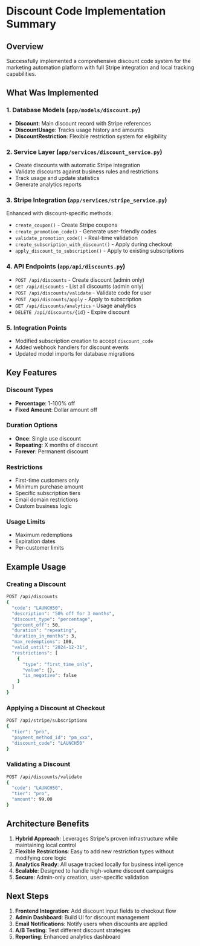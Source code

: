 # Discount Code Implementation Summary

## Overview
Successfully implemented a comprehensive discount code system for the marketing automation platform with full Stripe integration and local tracking capabilities.

## What Was Implemented

### 1. Database Models (`app/models/discount.py`)
- **Discount**: Main discount record with Stripe references
- **DiscountUsage**: Tracks usage history and amounts
- **DiscountRestriction**: Flexible restriction system for eligibility

### 2. Service Layer (`app/services/discount_service.py`)
- Create discounts with automatic Stripe integration
- Validate discounts against business rules and restrictions
- Track usage and update statistics
- Generate analytics reports

### 3. Stripe Integration (`app/services/stripe_service.py`)
Enhanced with discount-specific methods:
- `create_coupon()` - Create Stripe coupons
- `create_promotion_code()` - Generate user-friendly codes
- `validate_promotion_code()` - Real-time validation
- `create_subscription_with_discount()` - Apply during checkout
- `apply_discount_to_subscription()` - Apply to existing subscriptions

### 4. API Endpoints (`app/api/discounts.py`)
- `POST /api/discounts` - Create discount (admin only)
- `GET /api/discounts` - List all discounts (admin only)
- `POST /api/discounts/validate` - Validate code for user
- `POST /api/discounts/apply` - Apply to subscription
- `GET /api/discounts/analytics` - Usage analytics
- `DELETE /api/discounts/{id}` - Expire discount

### 5. Integration Points
- Modified subscription creation to accept `discount_code`
- Added webhook handlers for discount events
- Updated model imports for database migrations

## Key Features

### Discount Types
- **Percentage**: 1-100% off
- **Fixed Amount**: Dollar amount off

### Duration Options
- **Once**: Single use discount
- **Repeating**: X months of discount
- **Forever**: Permanent discount

### Restrictions
- First-time customers only
- Minimum purchase amount
- Specific subscription tiers
- Email domain restrictions
- Custom business logic

### Usage Limits
- Maximum redemptions
- Expiration dates
- Per-customer limits

## Example Usage

### Creating a Discount
```bash
POST /api/discounts
{
  "code": "LAUNCH50",
  "description": "50% off for 3 months",
  "discount_type": "percentage",
  "percent_off": 50,
  "duration": "repeating",
  "duration_in_months": 3,
  "max_redemptions": 100,
  "valid_until": "2024-12-31",
  "restrictions": [
    {
      "type": "first_time_only",
      "value": {},
      "is_negative": false
    }
  ]
}
```

### Applying a Discount at Checkout
```bash
POST /api/stripe/subscriptions
{
  "tier": "pro",
  "payment_method_id": "pm_xxx",
  "discount_code": "LAUNCH50"
}
```

### Validating a Discount
```bash
POST /api/discounts/validate
{
  "code": "LAUNCH50",
  "tier": "pro",
  "amount": 99.00
}
```

## Architecture Benefits

1. **Hybrid Approach**: Leverages Stripe's proven infrastructure while maintaining local control
2. **Flexible Restrictions**: Easy to add new restriction types without modifying core logic
3. **Analytics Ready**: All usage tracked locally for business intelligence
4. **Scalable**: Designed to handle high-volume discount campaigns
5. **Secure**: Admin-only creation, user-specific validation

## Next Steps

1. **Frontend Integration**: Add discount input fields to checkout flow
2. **Admin Dashboard**: Build UI for discount management
3. **Email Notifications**: Notify users when discounts are applied
4. **A/B Testing**: Test different discount strategies
5. **Reporting**: Enhanced analytics dashboard